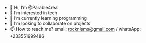 - 👋 Hi, I’m @Parable4real
- 👀 I’m interested in tech
- 🌱 I’m currently learning programming
- 💞️ I’m looking to collaborate on projects
- 📫 How to reach me? email: rocknisms@gmail.com / whatsApp: +233551999486

<!---
Parable4real/Parable4real is a ✨ special ✨ repository because its `README.md` (this file) appears on your GitHub profile.
You can click the Preview link to take a look at your changes.
--->
